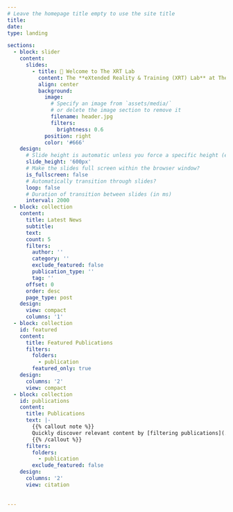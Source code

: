 ```yaml
---
# Leave the homepage title empty to use the site title
title:
date:
type: landing

sections:
  - block: slider
    content:
      slides:
        - title: 👋 Welcome to The XRT Lab
          content: The **eXtended Reality & Training (XRT) Lab** at The University of Central Florida focuses on using extended reality (XR) and virtual reality (VR) technologies to facilitate and enhance training and education.
          align: center
          background:
            image:
              # Specify an image from `assets/media/`
              # or delete the image section to remove it
              filename: header.jpg
              filters:
                brightness: 0.6
            position: right
            color: '#666'
    design:
      # Slide height is automatic unless you force a specific height (e.g. '400px')
      slide_height: '600px'
      # Make the slides full screen within the browser window?
      is_fullscreen: false
      # Automatically transition through slides?
      loop: false
      # Duration of transition between slides (in ms)
      interval: 2000
  - block: collection
    content:
      title: Latest News
      subtitle:
      text:
      count: 5
      filters:
        author: ''
        category: ''
        exclude_featured: false
        publication_type: ''
        tag: ''
      offset: 0
      order: desc
      page_type: post
    design:
      view: compact
      columns: '1'
  - block: collection
    id: featured
    content:
      title: Featured Publications
      filters:
        folders:
          - publication
        featured_only: true
    design:
      columns: '2'
      view: compact
  - block: collection
    id: publications
    content:
      title: Publications
      text: |-
        {{% callout note %}}
        Quickly discover relevant content by [filtering publications](./publication/).
        {{% /callout %}}
      filters:
        folders:
          - publication
        exclude_featured: false
    design:
      columns: '2'
      view: citation
  
  
---
```

